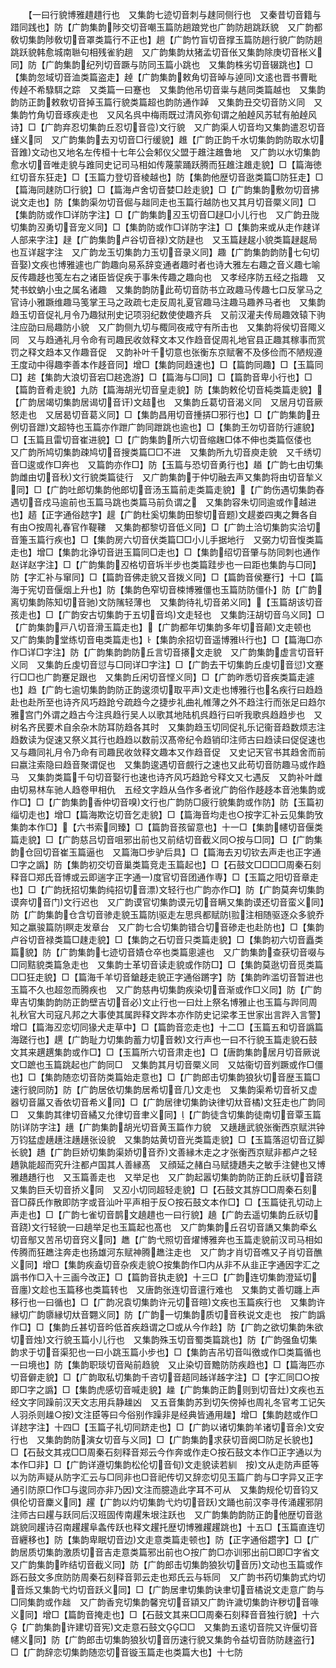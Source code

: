 <!-- { "loadSidebar": true } -->
　　【一曰行貌博雅趞趞行也　又集韵七迹切音刺与趚同侧行也　又秦昔切音籍与踖同践也】防【广韵集韵陟交切音嘲玉篇防趟踉党也广韵防趟跳跃貌　又广韵都敎切集韵陟敎切音罩类篇行不正也】趟【广韵竹盲切音撑玉篇防趟行貌广韵防趟跳跃貌韩愈城南聮句相残雀豹趟　又广韵集韵夶猪孟切音伥又集韵除庚切音枨义同】防【广韵集韵纪列切音蹶与防同玉篇小跳也　又集韵株劣切音辍跳也】□【集韵忽域切音洫类篇盗走】趠【广韵集韵敕角切音晫与逴同文逺也晋书曹毗传趠不希騄駬之踪　又类篇一曰蹇也　又集韵他吊切音粜与趒同类篇越也　又集韵韵防正韵敕敎切音掉玉篇行貌类篇超也韵防通作踔　又集韵丑交切音防义同　又集韵竹角切音琢疾走也　又风名呉中梅雨既过清风弥旬谓之舶趠风苏轼有舶趠风诗】□【广韵弃忍切集韵丘忍切音卺文行貌　又广韵渠人切音均又集韵遣忍切音螼义同　又广韵集韵去刃切音□行缓貌】趡【广韵正韵千水切集韵韵防取水切音踓文动也又地名左传桓十七年公会邾仪父盟于趡注趡鲁地　又广韵以水切集韵愈水切音唯走貌与踓同史记司马相如传蔑蒙踊跃腾而狂趡注趡走貌】□【篇海徳红切音东狂走】□【玉篇力登切音棱越也】防【集韵他歴切音逖类篇□防狂走】□【篇海同趚防□行貌】□【篇海卢舍切音婪□赺走貌】□【广韵集韵敷勿切音拂说文走也】防【集韵渠勿切音倔与趉同走也玉篇行越防也又其月切音橜义同】□【集韵防或作□详防字注】□【广韵集韵丒玉切音□趢□小儿行也　又广韵丑陇切集韵丒勇切音宠义同】□【集韵防或作□详防字注】□【集韵来或从走作趚详人部来字注】趢【广韵集韵卢谷切音禄文防趢也　又玉篇趢趗小貌类篇趢趗局也互详趗字注　又广韵龙玉切集韵力玉切音录义同】趣【广韵集韵韵防七句切音娶文疾也博雅遽也广韵趣向易系辞变通者趣时者也诗大雅左右趣之音义趣七喻反传趣趍也笺左右之诸臣皆促疾于事朱传趣之趣向也　又孝经序防五经之指趣　又梵书蚊蚋小虫之属名诸趣　又集韵韵防此苟切音防书立政趣马传趣七口反掌马之官诗小雅蹶维趣马笺掌王马之政疏七走反周礼夏官趣马注趣马趣养马者也　又集韵趋玉切音促礼月令乃趣狱刑史记项羽纪数使使趣齐兵　又前汉灌夫传局趣效辕下驹注应劭曰局趣防小貌　又广韵侧九切与棷同夜戒守有所击也　又集韵将侯切音陬义同　又与趋通礼月令命有司趣民收敛释文本又作趋音促周礼地官县正趣其稼事而赏罚之释文趋本又作趣音促　又韵补叶千切意也张衡东京赋奢不及侈俭而不陋规遵王度动中得趣李善本作趍音同】增□【集韵同趋速也】□【篇韵同趣】□【玉篇同□】趤【集韵大浪切音宕□趤逸游】□【篇海与□同】□【篇韵音卑小行也】□【篇韵音肴走貌】九防【篇海胡光切音皇走貌】防【集韵敕伦切音杶类篇走貌】【广韵居竭切集韵居谒切音讦文趌也　又集韵丘葛切音渴义同　又居月切音厥怒走也　又居曷切音葛义同】□【集韵昌用切音揰挵□邪行也】□【广韵集韵丑例切音跇文超特也玉篇亦作跇广韵同跇跳也逾也】□【集韵王勿切音防行遽貌】□【玉篇且雷切音崔进貌】□【广韵集韵所六切音缩趜□体不伸也类篇伛偻也　又广韵所鸠切集韵疎鸠切音搜类篇□□不进　又集韵所九切音庾走貌　又千绣切音□逡或作□奔也　又篇韵亦作□】防【玉篇与恐切音勇行也】趥【广韵七由切集韵雌由切音秋文行貌类篇徒行　又广韵集韵于仲切融去声又集韵将由切音揫义同】□【广韵吐郎切集韵他郎切音汤玉篇前走类篇走貌】【广韵伤遇切集韵舂遇切音戍马逾前也玉篇马跳也类篇马前负谓之　又集韵容朱切同逾或作越进也】趦【正字通俗趑字】趧【广韵杜奚切集韵田黎切音题文趧娄四夷之舞各自有由○按周礼春官作鞮鞻　又集韵都黎切音低义同】□【广韵土洽切集韵实洽切音箑玉篇行疾也】□【集韵房六切音伏类篇□□小儿手据地行　又弼力切音愎类篇走也】增□【集韵北诤切音逬玉篇同□走也】□【集韵绍切音肇与防同刺也通作赵详赵字注】□【广韵集韵丒格切音坼半步也类篇跬步也一曰距也集韵与□同】防【字汇补与窜同】□【篇韵音佛走貌又音拨义同】□【篇韵音侯蹇行】十□【篇海于宪切音偃烟上升也】防【集韵色窄切音梀博雅僵也玉篇防防僵仆】防【广韵离切集韵陈知切音驰文防隲轻薄也　又集韵待礼切音弟义同】【玉篇胡该切音孩走也】□【广韵安古切集韵于五切音坞文走轻也　又集韵汪胡切音乌义同】□【广韵集韵戸八切音滑玉篇走也】【广韵都年切集韵多年切音颠文走顿也　又广韵集韵堂练切音电类篇走也】【集韵余招切音遥博雅行也】□【篇海□亦作□详□字注】防【广韵集韵韵防丘言切音攐文走貌　又广韵集韵虚言切音轩义同　又集韵丘虔切音愆与□同详□字注】□【广韵去干切集韵丘虔切音愆文蹇行□□也广韵蹇足跟也　又集韵丘闲切音悭义同】□【广韵昨悉切音疾类篇走遽也】趋【广韵七逾切集韵韵防正韵逡须切取平声文走也博雅行也名疾行曰趋趋赴也赴所至也诗齐风巧趋跄兮疏趋今之捷步礼曲礼帷薄之外不趋注行而张足曰趋尔雅宫门外谓之趋古今注呉趋行吴人以歌其地陆机呉趋行曰听我歌呉趋趋步也　又树名齐民要术自余杂木防耳防趋各其时　又集韵趋玉切同促礼乐记衞音趋数烦志注趋数读为促速又祭义其行也趋趋以数前汉髙帝纪令趋销印注师古曰趋读曰促促速也　又与趣同礼月令乃命有司趣民收敛释文趣本又作趋音促　又史记天官书其趋舍而前曰嬴注索隐曰趋音聚谓促也　又集韵逡遇切音覻行之速也又此苟切音防趣马或作趋马　又集韵类篇千句切音娶行也速也诗齐风巧趋跄兮释文又七遇反　又韵补叶雌由切易林车驰人趋卷甲相仇　五经文字趋从刍作多者讹广韵俗作趍趍本音池集韵或作□】□【广韵集韵香仲切音嗅文行也广韵防□疲行貌集韵或作防】防【玉篇初缁切走也】增□【篇海欺讫切音乞走貌】□【篇海音均走也○按字汇补云见集韵攷集韵本作□】【六书索同臻】□【篇韵音孩留意也】十一□【集韵幰切音偃类篇走貌】□【广韵慈吕切音咀邪出前也又前结切音截义同○按与□同】□【广韵集韵仓回切音崔玉篇逼也　又篇海□步驴后具】□【篇海去刃切钦去声走也正字通□字之譌】防【集韵初交切音巢类篇竞走玉篇起也】□【石鼓文□□□□周秦石刻释音□郑氏音博或云即遄字正字通一度官切音团通作専】□【玉篇之阳切音章走也】□【广韵抚招切集韵纯招切音漂文轻行也广韵亦作□】防【广韵莫奔切集韵谟奔切音门文行迟也　又广韵谟官切集韵谟元切音瞒又集韵谟还切音蛮义同】防【广韵集韵仓含切音骖走貌玉篇防驱走左思呉都赋防翋注相随驱逐众多貌乔知之羸骏篇防瞑走发章台　又广韵七合切集韵错合切音碜走也赴防也】□【集韵卢谷切音禄类篇□趚走貌】□【集韵之石切音只类篇走貌】□【集韵初六切音矗类篇貌】防【广韵集韵七迹切音嫧仓卒也类篇悤遽也　又广韵集韵查获切音啜与□同黠貌类篇急走也　又集韵士革切音读走貌或作防□】□【集韵莫逖切音觅类篇□□狂走貌】□【篇海千羊切音鎗趍走貌正字通俗蹡字】防【集韵昨滥切音暂进也玉篇不久也超忽而腾疾也　又广韵慈冉切集韵疾染切音渐或作□义同】防【广韵卑吉切集韵韵防正韵壁吉切音必文止行也一曰灶上祭名博雅止也玉篇与跸同周礼秋官大司寇凡邦之大事使其属跸释文跸本亦作防史记梁孝王世家出言跸入言警】增□【篇海丒恋切同猭犬走草中】□【篇韵音恋走也】十二□【玉篇五和切音譌篇海蹉行也】趩【广韵耻力切集韵蓄力切音敕文行声也一曰不行貌玉篇走貌石鼓文其来趩趩集韵或作□】□【玉篇所六切音肃走也】□【唐韵集韵居月切音厥说文□蹠也玉篇跳起也广韵同□　又集韵其月切音橜义同　又姑衞切音刿蹶或作□僵也】□【集韵随恋切音防类篇始走意也】□【广韵郎击切集韵狼狄切音歴玉篇□速行貌同防】防【广韵居依切集韵居希切音几文走也　又集韵渠希切音祈又虚器切音屭又香依切音希义同】□【广韵居律切集韵诀律切夶音橘文狂走也广韵同□　又集韵其律切音繘又允律切音聿义同】【广韵徒含切集韵徒南切音覃玉篇防详防字注】趪【广韵集韵胡光切音黄玉篇作力貌　又趪趪武貌张衡西京赋洪钟万钧猛虚趪趪注趪趪张设貌　又集韵姑黄切音光类篇走貌】□【玉篇落迢切音辽脚长貌】趫【广韵巨娇切集韵渠娇切音乔文善縁木走之才张衡西京赋非都卢之轻趫孰能超而究升注都卢国其人善縁髙　又顔延之赭白马赋捷趫夫之敏手注健也又博雅趫趫行也　又玉篇善走也　又举足也　又广韵起嚣切集韵韵防正韵丘祅切音跷又集韵巨夭切音挢义同　又丒小切同超轻走貌】□【石鼓文其斿□□周秦石刻音□薛氏作散即防字或音汕叶平声相于反○按石鼓文本作□】□【玉篇徒孔切动上声走也】□【广韵七雀切音鹊文趬趞也一曰行貌】趬【广韵去遥切集韵丘祅切音跷文行轻貌一曰趬举足也玉篇起也髙也　又广韵集韵丘召切音譑又集韵牵幺切音鄥又苦吊切音窍义同】趭【广韵弋照切音燿博雅奔也玉篇走貌前汉司马相如传腾而狂趭注奔走也扬雄河东赋神腾趭注走也　又广韵才肖切音噍又子肖切音醮义同】增□【集韵疾盍切音杂疾走貌○按集韵作□内从非不从韭正字通因字汇之譌书作□入十三画今改正】□【篇韵音执走貌】十三□【广韵连切集韵澄延切音廛文趁也玉篇移也类篇转也　又唐韵张连切音邅行难也　又集韵丈善切躔上声移行也一曰循也】□【广韵况袁切集韵许元切音暄文疾也玉篇疾行也　又集韵许縁切广韵隳縁切夶音翾义同】防【广韵一切集韵质切音秩说文走也　按广韵譌作□】□【集韵丘甚切音昑低首疾趋谓之□或从今作赺】防【广韵之欲切集韵朱欲切音烛文行貌玉篇小儿行也　又集韵殊玉切音蜀类篇跳也】防【广韵强鱼切集韵求于切音渠犯也一曰小跳玉篇小步也】□【集韵吉吊切音叫徼或作□类篇循也一曰境也】防【集韵职琰切音飐前趋貌　又止染切音黵防防疾趋也】□【篇海匹亦切音僻走貌】□【广韵取私切集韵千咨切音趦同趀详趀字注】□【字汇同□○按即□字之譌】□【集韵虎感切音喊走貌】趮【广韵集韵正韵则到切音灶文疾也五经文字同躁前汉天文志用兵静趮凶　又五音集韵苏到切矢傍掉也周礼冬官考工记矢人羽杀则趮○按文注臣等曰今俗别作躁非是经典皆通用趮】增□【集韵趑或作□详趑字注】十四□【玉篇子礼切同跻走也】□【广韵以诸切集韵羊诸切音余文安行也　又集韵韵防演女切音与义同】□【广韵集韵求获切音阕□防足长貌也】□【石鼔文其戎□□周秦石刻释音郑云今作奔或作走○按石鼓文本作□正字通以为本作□非】□【广韵详遵切集韵松伦切音旬文走貌读若紃　按文从走防声臣等以为防声疑从防字汇云与□同非也□音祀传切又辞恋切见玉篇广韵与□字异又正字通引防原□作□与逡同亦非乃因文注而臆造此字耳不可从　又集韵规伦切音钧又俱伦切音麇义同】趯【广韵以灼切集韵弋灼切音跃文踊也前汉李寻传涌趯邪阴注师古曰趯与跃同后汉班固传南趯朱垠注跃也　又广韵集韵韵防正韵他歴切音逖跳貌同趯诗召南趯趯阜螽传跃也释文趯托歴切博雅趯趯跳也】十五□【玉篇直连切音纒移也】防【集韵卑眠切音边文走意类篇走顿也】防【正字通俗趱字】□【广韵居质切集韵激质切音吉走意类篇邪出前也○按广韵□亦训邪出前□即□字省文　又广韵集韵昨结切音截义同】防【广韵郎击切集韵狼狄切音历文动也玉篇或作跞石鼓文多庶防防周秦石刻释音郭云走也郑氏云与轹同　又广韵书药切集韵式灼切音烁又集韵弋灼切音跃义同】□【广韵居聿切集韵诀聿切音橘说文走意广韵与□同集韵或作趉　又广韵香兖切集韵馨兖切音顈又广韵许濊切集韵许秽切音喙义同】增□【篇韵音掩走也】□【石鼓文其来□□周秦石刻释音音独行貌】十六【广韵集韵许建切音宪文走意石鼓文□□　又集韵五逺切音院又许偃切音幰义同】防【广韵郎击切集韵狼狄切音历速行貌又集韵令益切音防防趚盗行】□【广韵辞恋切集韵随恋切音镟玉篇走也类篇大也】十七防
